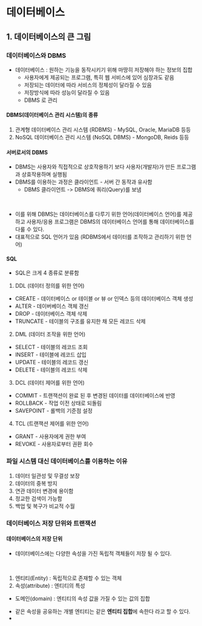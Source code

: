 # 데이터베이스
## 1. 데이터베이스의 큰 그림
### 데이터베이스와 DBMS
- 데이터베이스 : 원하는 기능을 동작시키기 위해 마땅히 저장해야 하는 정보의 집합
  - 사용자에게 제공되는 프로그램, 특히 웹 서비스에 있어 심장과도 같음
  - 저장되는 데이터에 따라 서비스의 정체성이 달라질 수 있음
  - 저장방식에 따라 성능이 달라질 수 있음
  - DBMS 로 관리

#### DBMS(데이터베이스 관리 시스템)의 종류
1. 관계형 데이터베이스 관리 시스템 (RDBMS) - MySQL, Oracle, MariaDB 등등
2. NoSQL 데이터베이스 관리 시스템 (NoSQL DBMS) - MongoDB, Reids 등등


#### 서버로서의 DBMS
- DBMS는 사용자와 직접적으로 상호작용하기 보다 사용자(개발자)가 만든 프로그램과 상효작용하며 실행됨
- DBMS를 이용하는 과정은 클라이언트 - 서버 간 동작과 유사함
  - DBMS 클라이언트 -> DBMS에 쿼리(Query)를 보냄
<br>

- 이를 위해 DBMS는 데이터베이스를 다루기 위한 언어(데이터베이스 언어)를 제공하고 사용자/응용 프로그램은 DBMS의 데이터베이스 언어를 통해 데이터베이스를 다룰 수 있다.
- 대표적으로 SQL 언어가 있음 (RDBMS에서 데이터를 조작하고 관리하기 위한 언어)

#### SQL
- SQL은 크게 4 종류로 분류함
1. DDL (데이터 정의를 위한 언어)
  - CREATE   - 데이터베이스 or 테이블 or 뷰 or 인덱스 등의 데이터베이스 객체 생성
  - ALTER    - 데이버베이스 객체 갱신
  - DROP     - 데이터베이스 객체 삭제
  - TRUNCATE - 테이블의 구조를 유지한 채 모든 레코드 삭제
2. DML (데이터 조작을 위한 언어)
  - SELECT - 테이블의 레코드 조회
  - INSERT - 테이블에 레코드 삽입
  - UPDATE - 테이블의 레코드 갱신
  - DELETE - 테이블의 레코드 삭제
3. DCL (데이터 제어를 위한 언어)
  - COMMIT    - 트랜잭션이 완료 된 후 변경된 데이터를 데이터베이스에 반영
  - ROLLBACK  - 작업 이전 상태로 되돌림
  - SAVEPOINT - 롤백의 기준점 설정
4. TCL (트랜잭션 제어를 위한 언어)
  - GRANT  - 사용자에게 권한 부여
  - REVOKE - 사용자로부터 권환 회수

### 파일 시스템 대신 데이터베이스를 이용하는 이유
1. 데이터 일관성 및 무결성 보장
2. 데이터의 중복 방지
3. 연관 데이터 변경에 용이함
4. 정교한 검색이 가능함
5. 백업 및 복구가 비교적 수월

### 데이터베이스 저장 단위와 트랜잭션
#### 데이터베이스의 저장 단위
- 데이터베이스에는 다양한 속성을 가진 독립적 객체들이 저장 될 수 있다.
<br>

1. 엔티티(Entity) : 독립적으로 존재할 수 있는 객체
2. 속성(attribute) : 엔티티의 특성

* 도메인(domain) : 엔티티의 속성 값을 가질 수 있는 값의 집합

- 같은 속성을 공유하는 개별 엔티티는 같은 **엔티티 집합**에 속한다 라고 할 수 있다.
- 